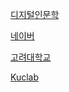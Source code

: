  
[디지털인문학](https://www.kadh.org/ "한국디지털인문학협의회")

[네이버](https://www.naver.com/ "네이버")

[고려대학교](https://www.korea.ac.kr/ "고려대학교")

[Kuclab](https://kuclab.cafe24.com/w/index.php/%EB%8C%80%EB%AC%B8 "kuclab")

